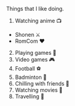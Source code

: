 Things that I like doing.
1. Watching anime 📺
  - Shonen ⚔️
  - RomCom ❤️ 
2. Playing games 🎲
  1. Video games 🎮
  2. Football ⚽
  3. Badminton 🏸
3. Chilling with friends 🥂
4. Watching movies 🍿
5. Travelling 🚗
